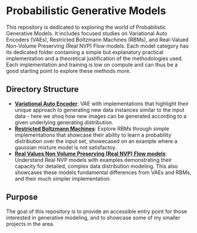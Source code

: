 # Probabilistic Generative Models

This repository is dedicated to exploring the world of Probabilistic Generative Models. It includes focused studies on Variational Auto Encoders (VAEs), Restricted Boltzmann Machines (RBMs), and Real-Valued Non-Volume Preserving (Real NVP) Flow models. Each model category has its dedicated folder containing a simple but explanatory practical implementation and a theoretical justification of the methodologies used. Each implementation and training is low on compute and can thus be a good starting point to explore these methods more.

## Directory Structure

- **[Variational Auto Encoder](Variational%20Auto%20Encoder)**: VAE with implementations that highlight their unique approach to generating new data instances similar to the input data - here we shoq how new images can be generated according to a given underlying generating distribution.
- **[Restricted Boltzmann Machines](Restricted%20Boltzmann%20Machines)**: Explore RBMs through simple implementations that showcase their ability to learn a probability distribution over the input set, showecased on an example where a gaussian mixture model is not satisfactoy.
- **[Real Values Non Volume Preserving (Real NVP) Flow models](Non%20Volume%20Preseving%20Flows)**: Understand Real NVP models with examples demonstrating their capacity for detailed, complex data distribution modeling. This also showcases these models fundamental differences from VAEs and RBMs, and their much simpler implementation.

## Purpose

The goal of this repository is to provide an accessible entry point for those interested in generative modeling, and to showcase some of my smaller projects in the area.
